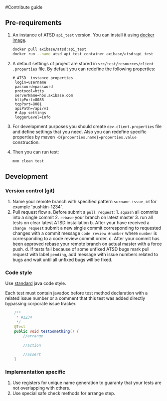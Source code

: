 #Contribute guide

## Pre-requirements
1. An instance of ATSD `api_test` version. You can install it using [docker image](https://hub.docker.com/r/axibase/atsd).
   ```bash
   docker pull axibase/atsd:api_test
   docker run --name atsd_api_test_container axibase/atsd:api_test
   ```
2. A default settings of project are stored in `src/test/resources/client  .properties` file. By default you can redefine the following properties:
   ```properties
   # ATSD  instance properties
    login=username
    password=password
    protocol=http
    serverName=hbs.axibase.com
    httpPort=8088
    tcpPort=8081
    apiPath=/api/v1
    # App settings
    loggerLevel=info
    ```

3. For development purposes you should create `dev.client.properties` file and define settings that you need. Also you can redefine specific properties by maven `-D{properties.name}=properties.value`  construction. 

4. Then you can run test:
   ```bash
   mvn clean test
   ```

## Development

### Version control (git)
1. Name your remote branch with specified pattern `surname-issue_id` for example 'pushkin-1234'.
2. Pull request flow
    a. Before submit a `pull request`:
        1. `squash` all commits into a single commit
        2. `rebase` your branch on latest master
        3. run all tests on clear latest ATSD installation
    b. After your have received a `change request` submit a new single commit corresponding to requested changes 
    with a commit message `code review #number` where `number` is corresponding to a code review commit order.
    c. After your commit has been approved rebase your remote branch on actual master with a force push.
    d. If tests fail because of some unfixed ATSD bugs mark pull request with label `pending`, add message with issue numbers related to bugs and wait until all unfixed bugs will be fixed.

### Code style
Use [standard](http://www.oracle.com/technetwork/java/codeconventions-150003.pdf) java code style.

  Each test must contain javadoc before test method declaration with a related issue number or a comment that this test was added directly bypassing corporate issue tracker.

```java
    /**
     * #1234
     */
    @Test
    public void testSomething() {
        //arrange
        
        //action
        
        //assert
    }
```

### Implementation specific
1. Use registers for unique name generation to guaranty that your tests are not overlapping with others.
2. Use special safe check methods for arrange step.
